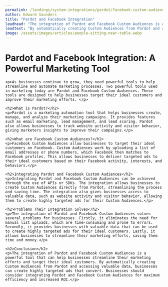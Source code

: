 ```yaml
---
permalink: /landings/system-integrations/pardot/facebook-custom-audiences
author: Edward Saunders
title: "Pardot and Facebook Integration"
leadhead: "The integration of Pardot and Facebook Custom Audiences is a powerful tool that can help businesses streamline their marketing efforts and target their ideal customers"
leadtext: "By automatically creating Custom Audiences from Pardot and accessing valuable data, businesses can create highly targeted ads that convert. Businesses should consider integrating Pardot and Facebook Custom Audiences for maximum efficiency and increased ROI."
image: /assets/images/articles/people-sitting-near-table.webp
---
```

<div class="arttext">	<h1>Pardot and Facebook Integration: A Powerful Marketing Tool</h1>
	
	<p>As businesses continue to grow, they need powerful tools to help streamline and automate marketing processes. Two powerful tools used in marketing today are Pardot and Facebook Custom Audiences. These tools are designed to help businesses target their ideal customers and improve their marketing efforts. </p>

	<h2>What is Pardot?</h2>
	<p>Pardot is a marketing automation tool that helps businesses create, manage, and analyze their marketing campaigns. It provides features such as email marketing, lead management, and lead scoring. Pardot also allows businesses to track website activity and visitor behavior, giving marketers insights to improve their campaigns.</p>

	<h2>What are Facebook Custom Audiences?</h2>
	<p>Facebook Custom Audiences allow businesses to target their ideal customers on Facebook. Custom Audiences work by uploading a list of email addresses or phone numbers, which Facebook then matches to Facebook profiles. This allows businesses to deliver targeted ads to their ideal customers based on their Facebook activity, interests, and behaviors.</p>

	<h2>Integrating Pardot and Facebook Custom Audiences</h2>
	<p>Integrating Pardot and Facebook Custom Audiences can be achieved through the use of APIs or SDKs. The integration allows businesses to create Custom Audiences directly from Pardot, streamlining the process and saving time. The integration also gives businesses access to valuable data, such as website activity and visitor behavior, allowing them to create highly targeted ads for their Custom Audiences.</p>

	<h2>Problems Their Integration Solves</h2>
	<p>The integration of Pardot and Facebook Custom Audiences solves several problems for businesses. Firstly, it eliminates the need for manual list uploads, which are time-consuming and prone to errors. Secondly, it provides businesses with valuable data that can be used to create highly targeted ads for their ideal customers. Lastly, it allows businesses to streamline their marketing efforts, saving them time and money.</p>

	<h2>Conclusion</h2>
	<p>The integration of Pardot and Facebook Custom Audiences is a powerful tool that can help businesses streamline their marketing efforts and target their ideal customers. By automatically creating Custom Audiences from Pardot and accessing valuable data, businesses can create highly targeted ads that convert. Businesses should consider integrating Pardot and Facebook Custom Audiences for maximum efficiency and increased ROI.</p>

</div>